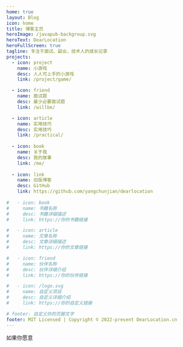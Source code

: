 ```yaml
---
home: true
layout: Blog
icon: home
title: 博客主页
heroImage: /javapub-backgroup.svg
heroText: DearLocation
heroFullScreen: true
tagline: 专注于面试、副业，技术人的成长记录
projects:
  - icon: project
    name: 小游戏
    desc: 人人可上手的小游戏
    link: /project/game/

  - icon: friend
    name: 面试题
    desc: 最少必要面试题
    link: /willbe/

  - icon: article
    name: 实用技巧
    desc: 实用技巧
    link: /practical/
	 
  - icon: book
    name: 关于我
    desc: 我的故事
    link: /me/
	 
  - icon: link
    name: 旧版博客
    desc: GitHub
    link: https://github.com/yangchunjian/dearlocation
	 
#   - icon: book
#     name: 书籍名称
#     desc: 书籍详细描述
#     link: https://你的书籍链接

#   - icon: article
#     name: 文章名称
#     desc: 文章详细描述
#     link: https://你的文章链接

#   - icon: friend
#     name: 伙伴名称
#     desc: 伙伴详细介绍
#     link: https://你的伙伴链接

#   - icon: /logo.svg
#     name: 自定义项目
#     desc: 自定义详细介绍
#     link: https://你的自定义链接

# footer: 自定义你的页脚文字
footer: MIT Licensed | Copyright © 2022-present DearLocation.cn
---
```


如果你愿意
